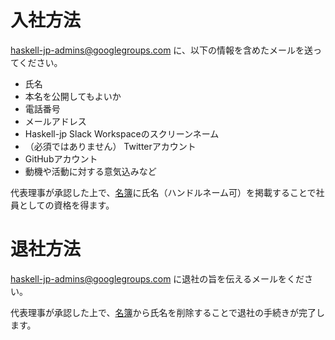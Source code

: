 # 入社方法

haskell-jp-admins@googlegroups.com に、以下の情報を含めたメールを送ってください。

- 氏名
- 本名を公開してもよいか
- 電話番号
- メールアドレス
- Haskell-jp Slack Workspaceのスクリーンネーム
- （必須ではありません） Twitterアカウント
- GitHubアカウント
- 動機や活動に対する意気込みなど

代表理事が承認した上で、[名簿](staff.md)に氏名（ハンドルネーム可）を掲載することで社員としての資格を得ます。

# 退社方法

haskell-jp-admins@googlegroups.com に退社の旨を伝えるメールをください。

代表理事が承認した上で、[名簿](staff.md)から氏名を削除することで退社の手続きが完了します。
